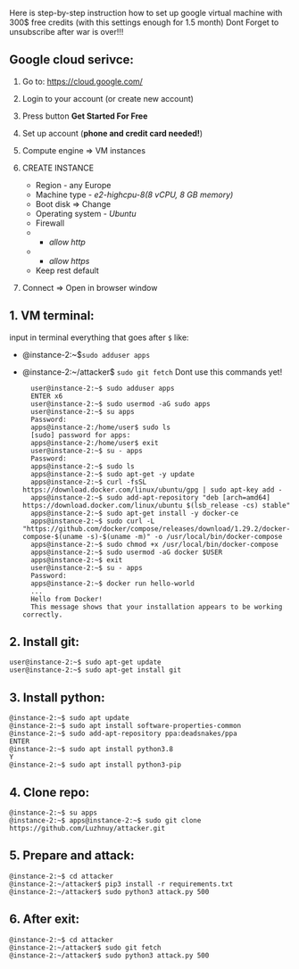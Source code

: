 Here is step-by-step instruction how to set up google virtual machine with 300$ free credits (with this settings enough for 1.5 month)
Dont Forget to unsubscribe after war is over!!!

## Google cloud serivce:
1. Go to: https://cloud.google.com/
2. Login to your account (or create new account)
3. Press button **Get Started For Free**
4. Set up account (**phone and credit card needed!**)
5. Compute engine => VM instances
6. CREATE INSTANCE
	- Region - any Europe
	- Machine type - *e2-highcpu-8(8 vCPU, 8 GB memory)*
	- Boot disk => Change 
	- Operating system - *Ubuntu*
	- Firewall 
	 - - *allow http*
	 - - *allow https*
	- Keep rest default

7. Connect => Open in browser window

## 1. VM terminal:
input in terminal everything that goes after `$`
like:
- @instance-2:~$`sudo adduser apps`
- @instance-2:~/attacker$ `sudo git fetch`
Dont use this commands yet!

     

    	user@instance-2:~$ sudo adduser apps
        ENTER x6
        user@instance-2:~$ sudo usermod -aG sudo apps
        user@instance-2:~$ su apps
        Password:
        apps@instance-2:/home/user$ sudo ls
        [sudo] password for apps:
        apps@instance-2:/home/user$ exit
        user@instance-2:~$ su - apps
        Password:
        apps@instance-2:~$ sudo ls
        apps@instance-2:~$ sudo apt-get -y update
        apps@instance-2:~$ curl -fsSL https://download.docker.com/linux/ubuntu/gpg | sudo apt-key add -
        apps@instance-2:~$ sudo add-apt-repository "deb [arch=amd64] https://download.docker.com/linux/ubuntu $(lsb_release -cs) stable"
        apps@instance-2:~$ sudo apt-get install -y docker-ce
        apps@instance-2:~$ sudo curl -L "https://github.com/docker/compose/releases/download/1.29.2/docker-compose-$(uname -s)-$(uname -m)" -o /usr/local/bin/docker-compose
        apps@instance-2:~$ sudo chmod +x /usr/local/bin/docker-compose
        apps@instance-2:~$ sudo usermod -aG docker $USER
        apps@instance-2:~$ exit
        user@instance-2:~$ su - apps
        Password:
        apps@instance-2:~$ docker run hello-world
        ...
        Hello from Docker!
        This message shows that your installation appears to be working correctly.

## 2. Install git:


    user@instance-2:~$ sudo apt-get update
    user@instance-2:~$ sudo apt-get install git

## 3. Install python:


    @instance-2:~$ sudo apt update
    @instance-2:~$ sudo apt install software-properties-common
    @instance-2:~$ sudo add-apt-repository ppa:deadsnakes/ppa
    ENTER
    @instance-2:~$ sudo apt install python3.8
    Y
    @instance-2:~$ sudo apt install python3-pip

## 4. Clone repo:


    @instance-2:~$ su apps
    @instance-2:~$ apps@instance-2:~$ sudo git clone https://github.com/Luzhnuy/attacker.git

## 5. Prepare and attack:

    

    @instance-2:~$ cd attacker
    @instance-2:~/attacker$ pip3 install -r requirements.txt
    @instance-2:~/attacker$ sudo python3 attack.py 500

## 6. After exit:


    @instance-2:~$ cd attacker
    @instance-2:~/attacker$ sudo git fetch
    @instance-2:~/attacker$ sudo python3 attack.py 500
